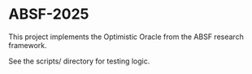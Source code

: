 # ABSF-2025

This project implements the Optimistic Oracle from the ABSF research framework.

See the scripts/ directory for testing logic.